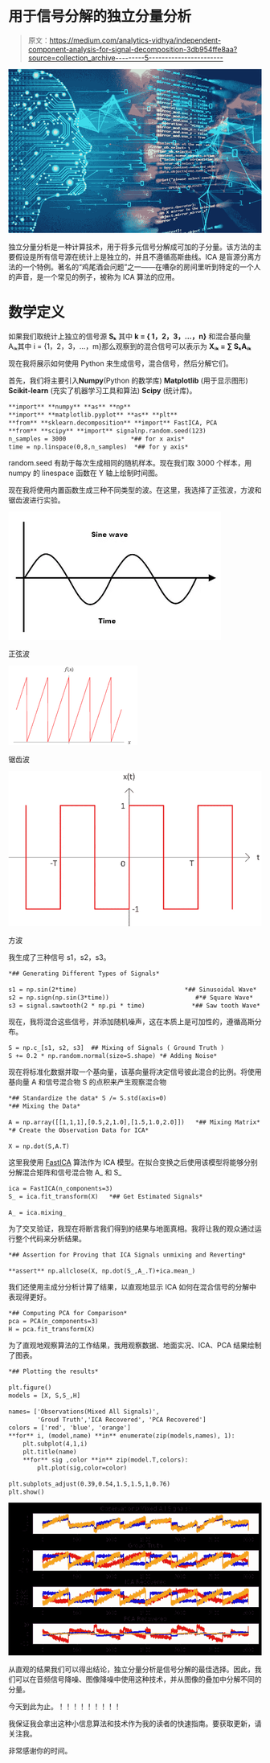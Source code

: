 # 用于信号分解的独立分量分析

> 原文：<https://medium.com/analytics-vidhya/independent-component-analysis-for-signal-decomposition-3db954ffe8aa?source=collection_archive---------5----------------------->

![](img/deab13e4f01f8ddf8fd4b56d15c77f20.png)

独立分量分析是一种计算技术，用于将多元信号分解成可加的子分量。该方法的主要假设是所有信号源在统计上是独立的，并且不遵循高斯曲线。ICA 是盲源分离方法的一个特例。著名的“鸡尾酒会问题”之一——在嘈杂的房间里听到特定的一个人的声音，是一个常见的例子，被称为 ICA 算法的应用。

# **数学定义**

如果我们取统计上独立的信号源 **Sₖ** 其中 **k = { 1，2，3，…，n}** 和混合基向量 Aᵢₖ其中 i = {1，2，3，…，m}那么观察到的混合信号可以表示为 **Xᵢₖ = ∑ SₖAᵢₖ**

现在我将展示如何使用 Python 来生成信号，混合信号，然后分解它们。

首先，我们将主要引入**Numpy**(Python 的数学库) **Matplotlib** (用于显示图形) **Scikit-learn** (充实了机器学习工具和算法) **Scipy** (统计库)。

```
**import** **numpy** **as** **np**
**import** **matplotlib.pyplot** **as** **plt** 
**from** **sklearn.decomposition** **import** FastICA, PCA
**from** **scipy** **import** signalnp.random.seed(123)
n_samples = 3000                  *## for x axis* 
time = np.linspace(0,8,n_samples)  *## for y axis*
```

random.seed 有助于每次生成相同的随机样本。现在我们取 3000 个样本，用 numpy 的 linespace 函数在 Y 轴上绘制时间图。

现在我将使用内置函数生成三种不同类型的波。在这里，我选择了正弦波，方波和锯齿波进行实验。

![](img/104841018ba90252dafb556cf9963511.png)

正弦波

![](img/1322f9c20e95cdfc779d6164fb7889d4.png)

锯齿波

![](img/3d80a1f68596f53d4f8555c633e2fa8e.png)

方波

我生成了三种信号 s1，s2，s3。

```
*## Generating Different Types of Signals* 

s1 = np.sin(2*time)                              *## Sinusoidal Wave* 
s2 = np.sign(np.sin(3*time))                        #*# Square Wave*
s3 = signal.sawtooth(2 * np.pi * time)             *## Saw tooth Wave*
```

现在，我将混合这些信号，并添加随机噪声，这在本质上是可加性的，遵循高斯分布。

```
S = np.c_[s1, s2, s3]  ## Mixing of Signals ( Ground Truth )
S += 0.2 * np.random.normal(size=S.shape) *# Adding Noise* 
```

现在将标准化数据并取一个基向量，该基向量将决定信号彼此混合的比例。将使用基向量 A 和信号混合物 S 的点积来产生观察混合物

```
*## Standardize the data* S /= S.std(axis=0)
*## Mixing the Data* 

A = np.array([[1,1,1],[0.5,2,1.0],[1.5,1.0,2.0]])   *## Mixing Matrix* *# Create the Observation Data for ICA* 

X = np.dot(S,A.T)
```

这里我使用 [FastICA](https://en.wikipedia.org/wiki/FastICA) 算法作为 ICA 模型。在拟合变换之后使用该模型将能够分别分解混合矩阵和信号混合物 A_ 和 S_

```
ica = FastICA(n_components=3)
S_ = ica.fit_transform(X)   *## Get Estimated Signals*

A_ = ica.mixing_
```

为了交叉验证，我现在将断言我们得到的结果与地面真相。我将让我的观众通过运行整个代码来分析结果。

```
*## Assertion for Proving that ICA Signals unmixing and Reverting*

**assert** np.allclose(X, np.dot(S_,A_.T)+ica.mean_)
```

我们还使用主成分分析计算了结果，以直观地显示 ICA 如何在混合信号的分解中表现得更好。

```
*## Computing PCA for Comparison*
pca = PCA(n_components=3)
H = pca.fit_transform(X)
```

为了直观地观察算法的工作结果，我用观察数据、地面实况、ICA、PCA 结果绘制了图表。

```
*## Plotting the results* 

plt.figure()
models = [X, S,S_,H]

names= ['Observations(Mixed All Signals)', 
        'Groud Truth','ICA Recovered', 'PCA Recovered']
colors = ['red', 'blue', 'orange']
**for** i, (model,name) **in** enumerate(zip(models,names), 1):
    plt.subplot(4,1,i)
    plt.title(name)
    **for** sig ,color **in** zip(model.T,colors):
        plt.plot(sig,color=color)

plt.subplots_adjust(0.39,0.54,1.5,1.5,1,0.76)
plt.show()
```

![](img/d4e78e764cecc5353699ee6e73b06af9.png)

从直观的结果我们可以得出结论，独立分量分析是信号分解的最佳选择。因此，我们可以在音频信号降噪、图像降噪中使用这种技术，并从图像的叠加中分解不同的分量。

今天到此为止。！！！！！！！！！

我保证我会拿出这种小信息算法和技术作为我的读者的快速指南。要获取更新，请关注我。

非常感谢你的时间。
